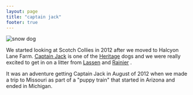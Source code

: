 ```yaml
---
layout: page
title: "captain jack"
footer: true
---
```


![snow dog](/images/snow-collie-jack.jpg "Captain Jack in the snow")

We started looking at Scotch Collies in 2012 after we moved to Halcyon Lane Farm. 
[Captain Jack](http://www.scotchcollie.org/registry/browser.php?id=63740 "Heritage Captain Jack")
is one of the
[Heritage](http://heritage.scotchcollie.org "Heritage Kennels")
dogs
and we were really excited to get in on a litter from 
[Lassen](http://www.scotchcollie.org/registry/browser.php?id=63528 "Heritage Little Lassen")
and 
[Rainier](http://www.scotchcollie.org/registry/browser.php?id=63492 "Heritage Mighty Rainier")
. 

It was an adventure getting Captain Jack in August of 2012 when we made a trip to Missouri as part of a "puppy train"
that started in Arizona and ended in Michigan.



